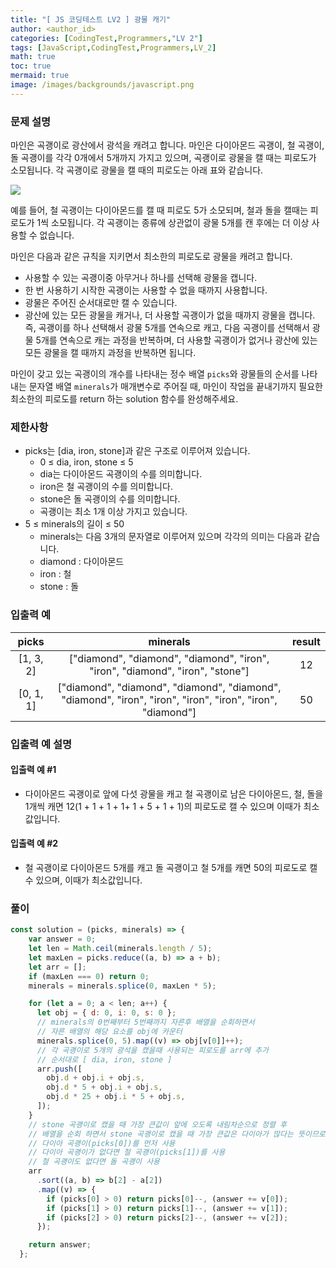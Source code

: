 ```yaml
---
title: "[ JS 코딩테스트 LV2 ] 광물 캐기"
author: <author_id>
categories: [CodingTest,Programmers,"LV 2"]
tags: [JavaScript,CodingTest,Programmers,LV_2]
math: true
toc: true
mermaid: true
image: /images/backgrounds/javascript.png
---
```



### 문제 설명
마인은 곡괭이로 광산에서 광석을 캐려고 합니다. 마인은 다이아몬드 곡괭이, 철 곡괭이, 돌 곡괭이를 각각 0개에서 5개까지 가지고 있으며, 곡괭이로 광물을 캘 때는 피로도가 소모됩니다. 각 곡괭이로 광물을 캘 때의 피로도는 아래 표와 같습니다.

![](https://velog.velcdn.com/images/dltmdwls15/post/fae87c86-b9df-4172-9433-1370e4c657b6/image.png)


예를 들어, 철 곡괭이는 다이아몬드를 캘 때 피로도 5가 소모되며, 철과 돌을 캘때는 피로도가 1씩 소모됩니다. 각 곡괭이는 종류에 상관없이 광물 5개를 캔 후에는 더 이상 사용할 수 없습니다.

마인은 다음과 같은 규칙을 지키면서 최소한의 피로도로 광물을 캐려고 합니다.

- 사용할 수 있는 곡괭이중 아무거나 하나를 선택해 광물을 캡니다.
- 한 번 사용하기 시작한 곡괭이는 사용할 수 없을 때까지 사용합니다.
- 광물은 주어진 순서대로만 캘 수 있습니다.
- 광산에 있는 모든 광물을 캐거나, 더 사용할 곡괭이가 없을 때까지 광물을 캡니다.
  즉, 곡괭이를 하나 선택해서 광물 5개를 연속으로 캐고, 다음 곡괭이를 선택해서 광물 5개를 연속으로 캐는 과정을 반복하며, 더 사용할 곡괭이가 없거나 광산에 있는 모든 광물을 캘 때까지 과정을 반복하면 됩니다.

마인이 갖고 있는 곡괭이의 개수를 나타내는 정수 배열 `picks`와 광물들의 순서를 나타내는 문자열 배열 `minerals`가 매개변수로 주어질 때, 마인이 작업을 끝내기까지 필요한 최소한의 피로도를 return 하는 solution 함수를 완성해주세요.

### 제한사항
- picks는 [dia, iron, stone]과 같은 구조로 이루어져 있습니다.
  - 0 ≤ dia, iron, stone ≤ 5
  - dia는 다이아몬드 곡괭이의 수를 의미합니다.
  - iron은 철 곡괭이의 수를 의미합니다.
  - stone은 돌 곡괭이의 수를 의미합니다.
  - 곡괭이는 최소 1개 이상 가지고 있습니다.
- 5 ≤ minerals의 길이 ≤ 50
  - minerals는 다음 3개의 문자열로 이루어져 있으며 각각의 의미는 다음과 같습니다.
  - diamond : 다이아몬드
  - iron : 철
  - stone : 돌

### 입출력 예

|picks|	minerals|	result|
|:--:|:--:|:--:|
|[1, 3, 2]|	["diamond", "diamond", "diamond", "iron", "iron", "diamond", "iron", "stone"]	|12|
|[0, 1, 1]|	["diamond", "diamond", "diamond", "diamond", "diamond", "iron", "iron", "iron", "iron", "iron", "diamond"]	|50|

### 입출력 예 설명
#### 입출력 예 #1

- 다이아몬드 곡괭이로 앞에 다섯 광물을 캐고 철 곡괭이로 남은 다이아몬드, 철, 돌을 1개씩 캐면 12(1 + 1 + 1 + 1+ 1 + 5 + 1 + 1)의 피로도로 캘 수 있으며 이때가 최소값입니다.

#### 입출력 예 #2

- 철 곡괭이로 다이아몬드 5개를 캐고 돌 곡괭이고 철 5개를 캐면 50의 피로도로 캘 수 있으며, 이때가 최소값입니다.

### 풀이
```javascript
const solution = (picks, minerals) => {
    var answer = 0;
    let len = Math.ceil(minerals.length / 5);
    let maxLen = picks.reduce((a, b) => a + b);
    let arr = [];
    if (maxLen === 0) return 0;
    minerals = minerals.splice(0, maxLen * 5);

    for (let a = 0; a < len; a++) {
      let obj = { d: 0, i: 0, s: 0 };
      // minerals의 0번째부터 5번째까지 자른후 배열을 순회하면서
      // 자른 배열의 해당 요소를 obj에 카운터
      minerals.splice(0, 5).map((v) => obj[v[0]]++);
      // 각 곡괭이로 5개의 광석을 캤을때 사용되는 피로도를 arr에 추가
      // 순서대로 [ dia, iron, stone ]
      arr.push([
        obj.d + obj.i + obj.s,
        obj.d * 5 + obj.i + obj.s,
        obj.d * 25 + obj.i * 5 + obj.s,
      ]);
    }
    // stone 곡괭이로 캤을 때 가장 큰값이 앞에 오도록 내림차순으로 정렬 후
    // 배열을 순회 하면서 stone 곡괭이로 캤을 때 가장 큰값은 다이아가 많다는 뜻이므로
    // 다이아 곡괭이(picks[0])를 먼저 사용
    // 다이아 곡괭이가 없다면 철 곡괭이(picks[1])를 사용
    // 철 곡괭이도 없다면 돌 곡괭이 사용
    arr
      .sort((a, b) => b[2] - a[2])
      .map((v) => {
        if (picks[0] > 0) return picks[0]--, (answer += v[0]);
        if (picks[1] > 0) return picks[1]--, (answer += v[1]);
        if (picks[2] > 0) return picks[2]--, (answer += v[2]);
      });

    return answer;
  };
```
